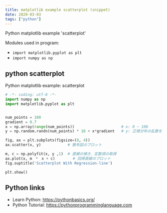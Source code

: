 ```yaml
---
title: matplotlib example scatterplot (snippet)
date: 2020-03-03
tags: ["python"]
---
```

Python matplotlib example 'scatterplot'


Modules used in program: 
* `import matplotlib.pyplot as plt`
* `import numpy as np`

## python scatterplot

Python matplotlib example: scatterplot

```python
# -*- coding: utf-8 -*-
import numpy as np
import matplotlib.pyplot as plt


num_points = 100
gradient = 0.7
x = np.array(range(num_points))                     # x: 0 ~ 100
y = np.random.randn(num_points) * 10 + x*gradient   # y: 正規分布の乱数を0~10の間に拡大して、xに依存する値を加算

fig, ax = plt.subplots(figsize=(8, 4))
ax.scatter(x, y)            # 散布図のプロット

m, c = np.polyfit(x, y ,1)  # 直線の傾き、定数項の取得
ax.plot(x, m　*　x + c)        # 回帰直線のプロット
fig.suptitle('Scatterplot With Regression-line')

plt.show()


```

## Python links

- Learn Python: https://pythonbasics.org/
- Python Tutorial: https://pythonprogramminglanguage.com
